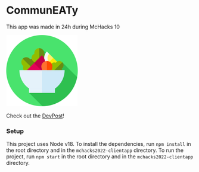 # CommunEATy
This app was made in 24h during McHacks 10

![CommunEATy logo](./mchacks2022-clientapp/public/logo192.png)

Check out the [DevPost](https://devpost.com/software/communeaty-rx3t9b?ref_content=user-portfolio&ref_feature=in_progress)!

### Setup
This project uses Node v18. To install the dependencies, run `npm install` in the root directory and in the `mchacks2022-clientapp` directory. To run the project, run `npm start` in the root directory and in the `mchacks2022-clientapp` directory.

